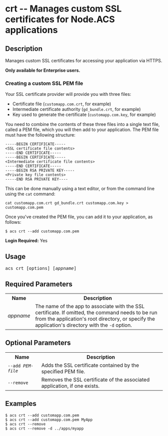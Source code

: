 # crt -- Manages custom SSL certificates for Node.ACS applications

## Description

Manages custom SSL certificates for accessing your application via HTTPS.

**Only available for Enterprise users.**

### Creating a custom SSL PEM file
Your SSL certificate provider will provide you with three files:

* Certificate file (`customapp.com.crt`, for example)
* Intermediate certificate authority (`gd_bundle.crt`, for example)
* Key used to generate the certificate (`customapp.com.key`, for example)

You need to combine the contents of these three files into a single text file, called a PEM file, which you will then add to your application. The PEM file must have the following structure:

    -----BEGIN CERTIFICATE----- 
    <SSL certificate file contents>
    -----END CERTIFICATE-----  
    -----BEGIN CERTIFICATE----- 
    <Intermediate certificate file contents>
    -----END CERTIFICATE----- 
    -----BEGIN RSA PRIVATE KEY----- 
    <Private key file contents>
    -----END RSA PRIVATE KEY----

This can be done manually using a text editor, or from the command line using the `cat` command:

    cat customapp.com.crt gd_bundle.crt customapp.com.key >  customapp.com.pem

Once you've created the PEM file, you can add it to your application, as follows:

    $ acs crt --add customapp.com.pem 

**Login Required:** Yes

## Usage

<pre class="prettyprint">
acs crt [options] [<i>appname</i>]
</pre>


## Required Parameters

<table class="doc-table">
    <tbody>
        <tr>
            <th>Name</th>
            <th>Description</th>
        </tr>
        <tr>
            <td><i>appname</i></td>
            <td>The name of the app to associate with the SSL certificate. If omitted, the command needs to be run from the application's root directory, or specify the application's directory with the <code>-d</code> option.</td>
        </tr>
    </tbody>
</table>


## Optional Parameters

<table class="doc-table">
    <tbody>
        <tr>
            <th>Name</th>
            <th>Description</th>
        </tr>
        <tr>
            <td><code>--add <i>PEM-file</i></code></td>
            <td> Adds the SSL certificate contained by the specified PEM file.</td>
        </tr>
        <tr>
            <td><code>--remove</code></td>
            <td> Removes the SSL certificate of the associated application, if one exists.</td>
        </tr>
    </tbody>
</table>


## Examples
    
	$ acs crt --add customapp.com.pem
    $ acs crt --add customapp.com.pem MyApp
    $ acs crt --remove
    $ acs crt --remove -d ../apps/myapp
